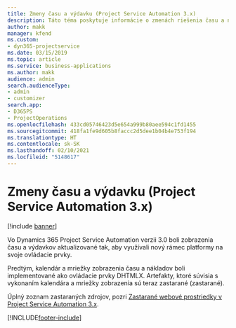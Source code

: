```yaml
---
title: Zmeny času a výdavku (Project Service Automation 3.x)
description: Táto téma poskytuje informácie o zmenách riešenia času a nákladov.
author: makk
manager: kfend
ms.custom:
- dyn365-projectservice
ms.date: 03/15/2019
ms.topic: article
ms.service: business-applications
ms.author: makk
audience: admin
search.audienceType:
- admin
- customizer
search.app:
- D365PS
- ProjectOperations
ms.openlocfilehash: 433cd05746423d5e654a999b80aee594c1fd1455
ms.sourcegitcommit: 418fa1fe9d605b8faccc2d5dee1b04b4e753f194
ms.translationtype: HT
ms.contentlocale: sk-SK
ms.lasthandoff: 02/10/2021
ms.locfileid: "5148617"
---
```

# <a name="time-and-expense-changes-project-service-automation-3x"></a>Zmeny času a výdavku (Project Service Automation 3.x)

[!include [banner](../../includes/psa-now-project-operations.md)]

Vo Dynamics 365 Project Service Automation verzii 3.0 boli zobrazenia času a výdavkov aktualizované tak, aby využívali nový rámec platformy na svoje ovládacie prvky.

Predtým, kalendár a mriežky zobrazenia času a nákladov boli implementované ako ovládacie prvky DHTMLX. Artefakty, ktoré súvisia s vykonaním kalendára a mriežky zobrazenia sú teraz zastarané (zastarané).

Úplný zoznam zastaraných zdrojov, pozri [Zastarané webové prostriedky v Project Service Automation 3.x](web-resources-deprecated-v3.x.md).


[!INCLUDE[footer-include](../../includes/footer-banner.md)]